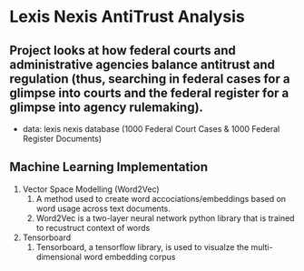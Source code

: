 ﻿# Lexis Nexis AntiTrust Analysis   

## Project looks at how federal courts and administrative agencies balance antitrust and regulation (thus, searching in federal cases for a glimpse into courts and the federal register for a glimpse into agency rulemaking). 
* data: lexis nexis database (1000 Federal Court Cases & 1000 Federal Register Documents)
## Machine Learning Implementation

1. Vector Space Modelling (Word2Vec)
	1. A method used to create word accociations/embeddings based on word usage across text documents.
	2. Word2Vec is a two-layer neural network python library that is trained to recustruct context of words  
2. Tensorboard
	1. Tensorboard, a tensorflow library, is used to visualze the multi-dimensional word embedding corpus

